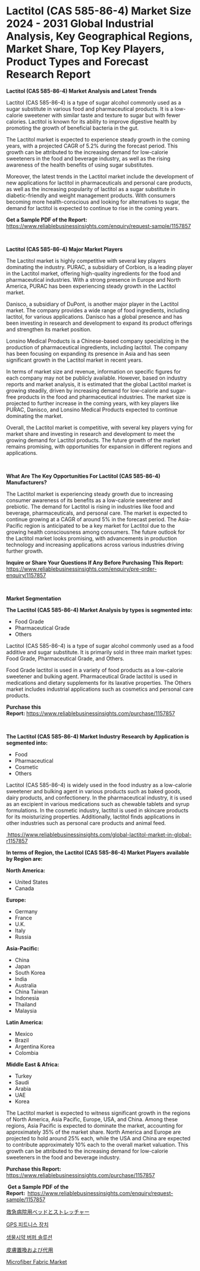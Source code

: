 <p><h1>Lactitol (CAS 585-86-4) Market Size 2024 - 2031 Global Industrial Analysis, Key Geographical Regions, Market Share, Top Key Players, Product Types and Forecast Research Report</h1></p><p><strong>Lactitol (CAS 585-86-4) Market Analysis and Latest Trends</strong></p>
<p><p>Lactitol (CAS 585-86-4) is a type of sugar alcohol commonly used as a sugar substitute in various food and pharmaceutical products. It is a low-calorie sweetener with similar taste and texture to sugar but with fewer calories. Lactitol is known for its ability to improve digestive health by promoting the growth of beneficial bacteria in the gut.</p><p>The Lactitol market is expected to experience steady growth in the coming years, with a projected CAGR of 5.2% during the forecast period. This growth can be attributed to the increasing demand for low-calorie sweeteners in the food and beverage industry, as well as the rising awareness of the health benefits of using sugar substitutes.</p><p>Moreover, the latest trends in the Lactitol market include the development of new applications for lactitol in pharmaceuticals and personal care products, as well as the increasing popularity of lactitol as a sugar substitute in diabetic-friendly and weight management products. With consumers becoming more health-conscious and looking for alternatives to sugar, the demand for lactitol is expected to continue to rise in the coming years.</p></p>
<p><strong>Get a Sample PDF of the Report:&nbsp;</strong> <a href="https://www.reliablebusinessinsights.com/enquiry/request-sample/1157857">https://www.reliablebusinessinsights.com/enquiry/request-sample/1157857</a></p>
<p>&nbsp;</p>
<p><strong>Lactitol (CAS 585-86-4) Major Market Players</strong></p>
<p><p>The Lactitol market is highly competitive with several key players dominating the industry. PURAC, a subsidiary of Corbion, is a leading player in the Lactitol market, offering high-quality ingredients for the food and pharmaceutical industries. With a strong presence in Europe and North America, PURAC has been experiencing steady growth in the Lactitol market.</p><p>Danisco, a subsidiary of DuPont, is another major player in the Lactitol market. The company provides a wide range of food ingredients, including lactitol, for various applications. Danisco has a global presence and has been investing in research and development to expand its product offerings and strengthen its market position.</p><p>Lonsino Medical Products is a Chinese-based company specializing in the production of pharmaceutical ingredients, including lactitol. The company has been focusing on expanding its presence in Asia and has seen significant growth in the Lactitol market in recent years.</p><p>In terms of market size and revenue, information on specific figures for each company may not be publicly available. However, based on industry reports and market analysis, it is estimated that the global Lactitol market is growing steadily, driven by increasing demand for low-calorie and sugar-free products in the food and pharmaceutical industries. The market size is projected to further increase in the coming years, with key players like PURAC, Danisco, and Lonsino Medical Products expected to continue dominating the market.</p><p>Overall, the Lactitol market is competitive, with several key players vying for market share and investing in research and development to meet the growing demand for Lactitol products. The future growth of the market remains promising, with opportunities for expansion in different regions and applications.</p></p>
<p>&nbsp;</p>
<p><strong>What Are The Key Opportunities For Lactitol (CAS 585-86-4) Manufacturers?</strong></p>
<p><p>The Lactitol market is experiencing steady growth due to increasing consumer awareness of its benefits as a low-calorie sweetener and prebiotic. The demand for Lactitol is rising in industries like food and beverage, pharmaceuticals, and personal care. The market is expected to continue growing at a CAGR of around 5% in the forecast period. The Asia-Pacific region is anticipated to be a key market for Lactitol due to the growing health consciousness among consumers. The future outlook for the Lactitol market looks promising, with advancements in production technology and increasing applications across various industries driving further growth.</p></p>
<p><strong>Inquire or Share Your Questions If Any Before Purchasing This Report:</strong> <a href="https://www.reliablebusinessinsights.com/enquiry/pre-order-enquiry/1157857">https://www.reliablebusinessinsights.com/enquiry/pre-order-enquiry/1157857</a></p>
<p>&nbsp;</p>
<p><strong>Market Segmentation</strong></p>
<p><strong>The Lactitol (CAS 585-86-4) Market Analysis by types is segmented into:</strong></p>
<p><ul><li>Food Grade</li><li>Pharmaceutical Grade</li><li>Others</li></ul></p>
<p><p>Lactitol (CAS 585-86-4) is a type of sugar alcohol commonly used as a food additive and sugar substitute. It is primarily sold in three main market types: Food Grade, Pharmaceutical Grade, and Others. </p><p>Food Grade lactitol is used in a variety of food products as a low-calorie sweetener and bulking agent. Pharmaceutical Grade lactitol is used in medications and dietary supplements for its laxative properties. The Others market includes industrial applications such as cosmetics and personal care products.</p></p>
<p><strong>Purchase this Report:&nbsp;</strong><a href="https://www.reliablebusinessinsights.com/purchase/1157857">https://www.reliablebusinessinsights.com/purchase/1157857</a></p>
<p>&nbsp;</p>
<p><strong>The Lactitol (CAS 585-86-4) Market Industry Research by Application is segmented into:</strong></p>
<p><ul><li>Food</li><li>Pharmaceutical</li><li>Cosmetic</li><li>Others</li></ul></p>
<p><p>Lactitol (CAS 585-86-4) is widely used in the food industry as a low-calorie sweetener and bulking agent in various products such as baked goods, dairy products, and confectionery. In the pharmaceutical industry, it is used as an excipient in various medications such as chewable tablets and syrup formulations. In the cosmetic industry, lactitol is used in skincare products for its moisturizing properties. Additionally, lactitol finds applications in other industries such as personal care products and animal feed.</p></p>
<p><a href="https://www.reliablebusinessinsights.com/global-lactitol-market-in-global-r1157857">&nbsp;https://www.reliablebusinessinsights.com/global-lactitol-market-in-global-r1157857</a></p>
<p><strong>In terms of Region, the Lactitol (CAS 585-86-4) Market Players available by Region are:</strong></p>
<p>
    <p> <strong> North America: </strong>
        <ul>
            <li>United States</li>
            <li>Canada</li>
        </ul>
        </p> 
    <p> <strong> Europe: </strong>
        <ul>
            <li>Germany</li>
            <li>France</li>
            <li>U.K.</li>
            <li>Italy</li>
            <li>Russia</li>
        </ul>
        </p> 
    <p> <strong> Asia-Pacific: </strong>
        <ul>
            <li>China</li>
            <li>Japan</li>
            <li>South Korea</li>
            <li>India</li>
            <li>Australia</li>
            <li>China Taiwan</li>
            <li>Indonesia</li>
            <li>Thailand</li>
            <li>Malaysia</li>
        </ul>
        </p> 
    <p> <strong> Latin America: </strong>
        <ul>
            <li>Mexico</li>
            <li>Brazil</li>
            <li>Argentina Korea</li>
            <li>Colombia</li>
        </ul>
        </p> 
    <p> <strong> Middle East & Africa: </strong>
        <ul>
            <li>Turkey</li>
            <li>Saudi</li>
            <li>Arabia</li>
            <li>UAE</li>
            <li>Korea</li>
        </ul>
    </p>
    </p>
<p><p>The Lactitol market is expected to witness significant growth in the regions of North America, Asia Pacific, Europe, USA, and China. Among these regions, Asia Pacific is expected to dominate the market, accounting for approximately 35% of the market share. North America and Europe are projected to hold around 25% each, while the USA and China are expected to contribute approximately 10% each to the overall market valuation. This growth can be attributed to the increasing demand for low-calorie sweeteners in the food and beverage industry.</p></p>
<p><strong>Purchase this Report: </strong><a href="https://www.reliablebusinessinsights.com/purchase/1157857">https://www.reliablebusinessinsights.com/purchase/1157857</a></p>
<p>&nbsp;<strong>Get a Sample PDF of the Report:&nbsp;&nbsp;</strong><a href="https://www.reliablebusinessinsights.com/enquiry/request-sample/1157857">https://www.reliablebusinessinsights.com/enquiry/request-sample/1157857</a></p>
<p><strong></strong></p>
<p><p><a href="https://medium.com/@jeromeboyer1970/%E6%80%A5%E6%80%A7%E6%B2%BB%E7%99%82%E7%97%85%E9%99%A2%E7%94%A8%E3%83%99%E3%83%83%E3%83%89%E3%81%8A%E3%82%88%E3%81%B3%E3%82%B9%E3%83%88%E3%83%AC%E3%83%83%E3%83%81%E3%83%A3%E3%83%BC%E3%81%AE%E4%B8%96%E7%95%8C%E5%B8%82%E5%A0%B4%E8%A6%8F%E6%A8%A1%E3%81%AF-%E5%B9%B4%E5%B9%B3%E5%9D%87%E6%88%90%E9%95%B7%E7%8E%87-%E3%82%92%E9%81%94%E6%88%90%E3%81%99%E3%82%8B%E3%81%A8%E8%A6%8B%E8%BE%BC%E3%81%BE%E3%82%8C%E3%81%A6%E3%81%8A%E3%82%8A-%E3%81%93%E3%81%AE%E3%83%AC%E3%83%9D%E3%83%BC%E3%83%88%E3%81%AF2024%E5%B9%B4%E3%81%8B%E3%82%892031%E5%B9%B4%E3%81%BE%E3%81%A7%E3%81%AE%E5%B8%82%E5%A0%B4%E6%88%90%E9%95%B7-%E3%83%88%E3%83%AC%E3%83%B3%E3%83%89-%E6%A9%9F%E4%BC%9A-%E4%BA%88%E6%B8%AC%E3%82%92%E3%82%AB%E3%83%90%E3%83%BC%E3%81%97%E3%81%A6%E3%81%84%E3%81%BE%E3%81%99-bdd3e9e8b2eb">救急病院用ベッドとストレッチャー</a></p><p><a href="https://github.com/darrellockm3ytan895656/Market-Research-Report-List-2/blob/main/4212546141201.md">GPS 피트니스 장치</a></p><p><a href="https://medium.com/@tomienow676/%EC%A0%84%EA%B8%B0%EC%95%A0-buffer-%EC%86%94%EB%A3%A8%EC%85%98-%EC%8B%9C%EC%9E%A5-%EC%98%88%EC%B8%A1-%EC%8B%9C%EC%9E%A5-%EB%8F%99%ED%96%A5-%EB%B0%8F-%EC%98%81%ED%96%A5-%EB%B6%84%EC%84%9D-2024-2031-73f9cfa40f5b">생물시약 버퍼 솔루션</a></p><p><a href="https://github.com/oafhukehf4709715/Market-Research-Report-List-2/blob/main/5964669135705.md">皮膚置換および代用</a></p><p><a href="https://github.com/jsmusil/Market-Research-Report-List-3/blob/main/microfiber-fabric-market.md">Microfiber Fabric Market</a></p></p>